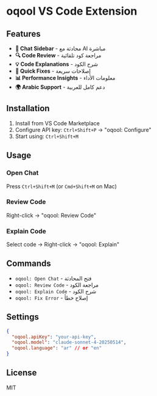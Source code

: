 # oqool VS Code Extension

## Features

- **💬 Chat Sidebar** - محادثة مع AI مباشرة
- **🔍 Code Review** - مراجعة كود تلقائية
- **💡 Code Explanations** - شرح الكود
- **🔧 Quick Fixes** - إصلاحات سريعة
- **📊 Performance Insights** - معلومات الأداء
- **🌍 Arabic Support** - دعم كامل للعربية

## Installation

1. Install from VS Code Marketplace
2. Configure API key: `Ctrl+Shift+P` → "oqool: Configure"
3. Start using: `Ctrl+Shift+M`

## Usage

### Open Chat
Press `Ctrl+Shift+M` (or `Cmd+Shift+M` on Mac)

### Review Code
Right-click → "oqool: Review Code"

### Explain Code
Select code → Right-click → "oqool: Explain"

## Commands

- `oqool: Open Chat` - فتح المحادثة
- `oqool: Review Code` - مراجعة الكود
- `oqool: Explain Code` - شرح الكود
- `oqool: Fix Error` - إصلاح خطأ

## Settings

```json
{
  "oqool.apiKey": "your-api-key",
  "oqool.model": "claude-sonnet-4-20250514",
  "oqool.language": "ar" // or "en"
}
```

## License

MIT
